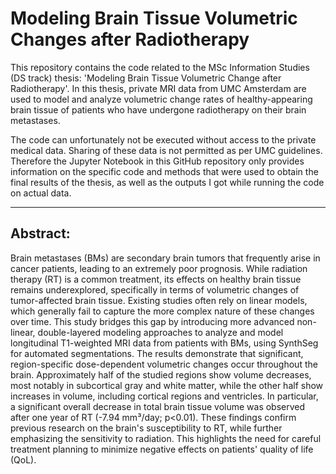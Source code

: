 # Modeling Brain Tissue Volumetric Changes after Radiotherapy
This repository contains the code related to the MSc Information Studies (DS track) thesis: 'Modeling Brain Tissue Volumetric Change after Radiotherapy'. In this thesis, private MRI data from UMC Amsterdam are used to model and analyze volumetric change rates of healthy-appearing brain tissue of patients who have undergone radiotherapy on their brain metastases. 

The code can unfortunately not be executed without access to the private medical data. Sharing of these data is not permitted as per UMC guidelines. Therefore the Jupyter Notebook in this GitHub repository only provides information on the specific code and methods that were used to obtain the final results of the thesis, as well as the outputs I got while running the code on actual data. 

---
## Abstract:
Brain metastases (BMs) are secondary brain tumors that frequently arise in cancer patients, leading to an extremely poor prognosis. While radiation therapy (RT) is a common treatment, its effects on healthy brain tissue remains underexplored, specifically in terms of volumetric changes of tumor-affected brain tissue. Existing studies often rely on linear models, which generally fail to capture the more complex nature of these changes over time. This study bridges this gap by introducing more advanced non-linear, double-layered modeling approaches to analyze and model longitudinal T1-weighted MRI data from patients with BMs, using SynthSeg for automated segmentations. The results demonstrate that significant, region-specific dose-dependent volumetric changes occur throughout the brain. Approximately half of the studied regions show volume decreases, most notably in subcortical gray and white matter, while the other half show increases in volume, including cortical regions and ventricles. In particular, a significant overall decrease in total brain tissue volume was observed after one year of RT (-7.94 mm³/day; p<0.01). These findings confirm previous research on the brain's susceptibility to RT, while further emphasizing the sensitivity to radiation. This highlights the need for careful treatment planning to minimize negative effects on patients' quality of life (QoL).
